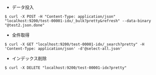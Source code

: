 - データ投入

```
$ curl -X POST -H "Content-Type: application/json" "localhost:9200/test-00001-idx/_bulk?pretty&refresh" --data-binary "@test2.json.done"
```

- 全件取得

```
$ curl -X GET "localhost:9200/test-00001-idx/_search?pretty" -H 'Content-Type: application/json' -d'@select-all.json'
```

- インデックス削除

```
$ curl -X DELETE "localhost:9200/test-00001-idx?pretty"
```
